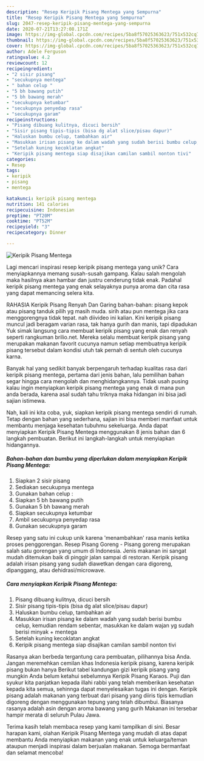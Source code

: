 ```yaml
---
description: "Resep Keripik Pisang Mentega yang Sempurna"
title: "Resep Keripik Pisang Mentega yang Sempurna"
slug: 2047-resep-keripik-pisang-mentega-yang-sempurna
date: 2020-07-21T13:27:08.171Z
image: https://img-global.cpcdn.com/recipes/5ba8f57025363623/751x532cq70/keripik-pisang-mentega-foto-resep-utama.jpg
thumbnail: https://img-global.cpcdn.com/recipes/5ba8f57025363623/751x532cq70/keripik-pisang-mentega-foto-resep-utama.jpg
cover: https://img-global.cpcdn.com/recipes/5ba8f57025363623/751x532cq70/keripik-pisang-mentega-foto-resep-utama.jpg
author: Adele Ferguson
ratingvalue: 4.2
reviewcount: 12
recipeingredient:
- "2 sisir pisang"
- "secukupnya mentega"
- " bahan celup "
- "5 bh bawang putih"
- "5 bh bawang merah"
- "secukupnya ketumbar"
- "secukupnya penyedap rasa"
- "secukupnya garam"
recipeinstructions:
- "Pisang dibuang kulitnya, dicuci bersih"
- "Sisir pisang tipis-tipis (bisa dg alat slice/pisau dapur)"
- "Haluskan bumbu celup, tambahkan air"
- "Masukkan irisan pisang ke dalam wadah yang sudah berisi bumbu celup, kemudian rendam sebentar, masukkan ke dalam wajan yg sudah berisi minyak + mentega"
- "Setelah kuning kecoklatan angkat"
- "Keripik pisang mentega siap disajikan camilan sambil nonton tivi"
categories:
- Resep
tags:
- keripik
- pisang
- mentega

katakunci: keripik pisang mentega 
nutrition: 141 calories
recipecuisine: Indonesian
preptime: "PT20M"
cooktime: "PT52M"
recipeyield: "3"
recipecategory: Dinner

---
```



![Keripik Pisang Mentega](https://img-global.cpcdn.com/recipes/5ba8f57025363623/751x532cq70/keripik-pisang-mentega-foto-resep-utama.jpg)

Lagi mencari inspirasi resep keripik pisang mentega yang unik? Cara menyiapkannya memang susah-susah gampang. Kalau salah mengolah maka hasilnya akan hambar dan justru cenderung tidak enak. Padahal keripik pisang mentega yang enak selayaknya punya aroma dan cita rasa yang dapat memancing selera kita.

RAHASIA Keripik Pisang Renyah Dan Garing bahan-bahan: pisang kepok atau pisang tanduk pilih yg masih muda. sirih atau pun mentega jika cara menggorengnya tidak tepat. nah diivideo ini kalian. Kini keripik pisang muncul jadi beragam varian rasa, tak hanya gurih dan manis, tapi dipadukan Yuk simak langsung cara membuat keripik pisang yang enak dan renyah seperti rangkuman brilio.net. Mereka selalu membuat keripik pisang yang merupakan makanan favorit cucunya namun setiap membuatnya keripik pisang tersebut dalam kondisi utuh tak pernah di sentuh oleh cucunya karna.

Banyak hal yang sedikit banyak berpengaruh terhadap kualitas rasa dari keripik pisang mentega, pertama dari jenis bahan, lalu pemilihan bahan segar hingga cara mengolah dan menghidangkannya. Tidak usah pusing kalau ingin menyiapkan keripik pisang mentega yang enak di mana pun anda berada, karena asal sudah tahu triknya maka hidangan ini bisa jadi sajian istimewa.


Nah, kali ini kita coba, yuk, siapkan keripik pisang mentega sendiri di rumah. Tetap dengan bahan yang sederhana, sajian ini bisa memberi manfaat untuk membantu menjaga kesehatan tubuhmu sekeluarga. Anda dapat menyiapkan Keripik Pisang Mentega menggunakan 8 jenis bahan dan 6 langkah pembuatan. Berikut ini langkah-langkah untuk menyiapkan hidangannya.

<!--inarticleads1-->

##### Bahan-bahan dan bumbu yang diperlukan dalam menyiapkan Keripik Pisang Mentega:

1. Siapkan 2 sisir pisang
1. Sediakan secukupnya mentega
1. Gunakan  bahan celup :
1. Siapkan 5 bh bawang putih
1. Gunakan 5 bh bawang merah
1. Siapkan secukupnya ketumbar
1. Ambil secukupnya penyedap rasa
1. Gunakan secukupnya garam


Resep yang satu ini cukup unik karena &#39;menambahkan&#39; rasa manis ketika proses penggorengan. Resep Pisang Goreng - Pisang goreng merupakan salah satu gorengan yang umum di Indonesia. Jenis makanan ini sangat mudah ditemukan baik di pinggir jalan sampai di restoran. Keripik pisang adalah irisan pisang yang sudah diawetkan dengan cara digoreng, dipanggang, atau dehidrasi/microwave. 

<!--inarticleads2-->

##### Cara menyiapkan Keripik Pisang Mentega:

1. Pisang dibuang kulitnya, dicuci bersih
1. Sisir pisang tipis-tipis (bisa dg alat slice/pisau dapur)
1. Haluskan bumbu celup, tambahkan air
1. Masukkan irisan pisang ke dalam wadah yang sudah berisi bumbu celup, kemudian rendam sebentar, masukkan ke dalam wajan yg sudah berisi minyak + mentega
1. Setelah kuning kecoklatan angkat
1. Keripik pisang mentega siap disajikan camilan sambil nonton tivi


Rasanya akan berbeda tergantung cara pembuatan, pilihannya bisa Anda. Jangan meremehkan cemilan khas Indonesia keripik pisang, karena keripik pisang bukan hanya Berikut tabel kandungan gizi keripik pisang yang mungkin Anda belum ketahui sebelumnya Keripik Pisang Karaos. Puji dan syukur kita panjatkan kepada illahi rabbi yang telah memberikan kesehatan kepada kita semua, sehinnga dapat menyelesaikan tugas ini dengan. Keripik pisang adalah makanan yang terbuat dari pisang yang diiris tipis kemudian digoreng dengan menggunakan tepung yang telah dibumbui. Biasanya rasanya adalah asin dengan aroma bawang yang gurih Makanan ini tersebar hampir merata di seluruh Pulau Jawa. 

Terima kasih telah membaca resep yang kami tampilkan di sini. Besar harapan kami, olahan Keripik Pisang Mentega yang mudah di atas dapat membantu Anda menyiapkan makanan yang enak untuk keluarga/teman ataupun menjadi inspirasi dalam berjualan makanan. Semoga bermanfaat dan selamat mencoba!
